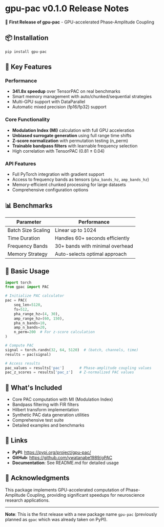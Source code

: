 # gpu-pac v0.1.0 Release Notes

🎉 **First Release of gpu-pac** - GPU-accelerated Phase-Amplitude Coupling

## 📦 Installation

```bash
pip install gpu-pac
```

## 🚀 Key Features

### Performance
- **341.8x speedup** over TensorPAC on real benchmarks
- Smart memory management with auto/chunked/sequential strategies
- Multi-GPU support with DataParallel
- Automatic mixed precision (fp16/fp32) support

### Core Functionality
- **Modulation Index (MI)** calculation with full GPU acceleration
- **Unbiased surrogate generation** using full range time shifts
- **Z-score normalization** with permutation testing (n_perm)
- **Trainable bandpass filters** with learnable frequency selection
- High correlation with TensorPAC (0.81 ± 0.04)

### API Features
- Full PyTorch integration with gradient support
- Access to frequency bands as tensors (`pha_bands_hz`, `amp_bands_hz`)
- Memory-efficient chunked processing for large datasets
- Comprehensive configuration options

## 📊 Benchmarks

| Parameter | Performance |
|-----------|-------------|
| Batch Size Scaling | Linear up to 1024 |
| Time Duration | Handles 60+ seconds efficiently |
| Frequency Bands | 30+ bands with minimal overhead |
| Memory Strategy | Auto-selects optimal approach |

## 🔧 Basic Usage

```python
import torch
from gpac import PAC

# Initialize PAC calculator
pac = PAC(
    seq_len=5120,
    fs=512,
    pha_range_hz=(4, 30),
    amp_range_hz=(60, 150),
    pha_n_bands=10,
    amp_n_bands=20,
    n_perm=200  # For z-score calculation
)

# Compute PAC
signal = torch.randn(32, 64, 5120)  # (batch, channels, time)
results = pac(signal)

# Access results
pac_values = results['pac']       # Phase-amplitude coupling values
pac_z_scores = results['pac_z']   # Z-normalized PAC values
```

## 📝 What's Included

- Core PAC computation with MI (Modulation Index)
- Bandpass filtering with FIR filters
- Hilbert transform implementation
- Synthetic PAC data generation utilities
- Comprehensive test suite
- Detailed examples and benchmarks

## 🔗 Links

- **PyPI**: https://pypi.org/project/gpu-pac/
- **GitHub**: https://github.com/ywatanabe1989/gPAC
- **Documentation**: See README.md for detailed usage

## 🙏 Acknowledgments

This package implements GPU-accelerated computation of Phase-Amplitude Coupling, 
providing significant speedups for neuroscience research applications.

---

**Note**: This is the first release with a new package name `gpu-pac` (previously 
planned as `gpac` which was already taken on PyPI).